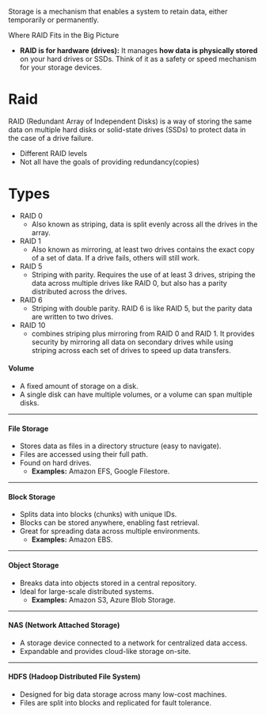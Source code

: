 Storage is a mechanism that enables a system to retain data, either temporarily or permanently.

Where RAID Fits in the Big Picture
* **RAID is for hardware (drives):** It manages **how data is physically stored** on your hard drives or SSDs. Think of it as a safety or speed mechanism for your storage devices.
# Raid 
RAID (Redundant Array of Independent Disks) is a way of storing the same data on multiple hard disks or solid-state drives (SSDs) to protect data in the case of a drive failure.
* Different RAID levels 
* Not all have the goals of providing redundancy(copies)
# Types 
* RAID 0 
	* Also known as striping, data is split evenly across all the drives in the array.
* RAID 1
	* Also known as mirroring, at least two drives contains the exact copy of a set of data. If a drive fails, others will still work.
* RAID 5
	* Striping with parity. Requires the use of at least 3 drives, striping the data across multiple drives like RAID 0, but also has a parity distributed across the drives.
* RAID 6
	* Striping with double parity. RAID 6 is like RAID 5, but the parity data are written to two drives.
* RAID 10
	* combines striping plus mirroring from RAID 0 and RAID 1. It provides security by mirroring all data on secondary drives while using striping across each set of drives to speed up data transfers.

#### **Volume**

- A fixed amount of storage on a disk.
- A single disk can have multiple volumes, or a volume can span multiple disks.

---

#### **File Storage**

- Stores data as files in a directory structure (easy to navigate).
- Files are accessed using their full path.
- Found on hard drives.
    - **Examples:** Amazon EFS, Google Filestore.

---

#### **Block Storage**

- Splits data into blocks (chunks) with unique IDs.
- Blocks can be stored anywhere, enabling fast retrieval.
- Great for spreading data across multiple environments.
    - **Examples:** Amazon EBS.

---

#### **Object Storage**

- Breaks data into objects stored in a central repository.
- Ideal for large-scale distributed systems.
    - **Examples:** Amazon S3, Azure Blob Storage.

---

#### **NAS (Network Attached Storage)**

- A storage device connected to a network for centralized data access.
- Expandable and provides cloud-like storage on-site.

---

#### **HDFS (Hadoop Distributed File System)**

- Designed for big data storage across many low-cost machines.
- Files are split into blocks and replicated for fault tolerance.